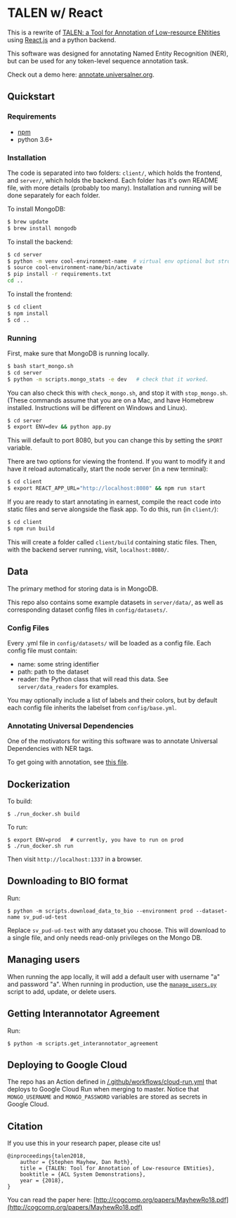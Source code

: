 # TALEN w/ React

This is a rewrite of [TALEN: a Tool for Annotation of Low-resource ENtities](https://github.com/cogcomp/talen) using [React.js](https://reactjs.org/) and a python backend.

This software was designed for annotating Named Entity Recognition (NER), but can be used for any token-level sequence annotation task.


Check out a demo here: [annotate.universalner.org](https://annotate.universalner.org/).

## Quickstart

### Requirements

- [npm](https://www.npmjs.com/get-npm)
- python 3.6+

### Installation

The code is separated into two folders: `client/`, which holds the frontend, and `server/`, which holds the backend.
Each folder has it's own README file, with more details (probably too many).
Installation and running will be done separately for each folder.

To install MongoDB:

```bash 
$ brew update
$ brew install mongodb
```

To install the backend:

```bash
$ cd server
$ python -m venv cool-environment-name  # virtual env optional but strongly recommended
$ source cool-environment-name/bin/activate
$ pip install -r requirements.txt
cd ..
```

To install the frontend:

```bash
$ cd client
$ npm install
$ cd ..
```

### Running

First, make sure that MongoDB is running locally.

```bash
$ bash start_mongo.sh
$ cd server
$ python -m scripts.mongo_stats -e dev   # check that it worked.
```

You can also check this with `check_mongo.sh`, and stop it with `stop_mongo.sh`. (These commands assume that you 
are on a Mac, and have Homebrew installed. Instructions will be different on Windows and Linux).

```bash
$ cd server
$ export ENV=dev && python app.py
```

This will default to port 8080, but you can change this by setting the `$PORT` variable.

There are two options for viewing the frontend. If you want to modify it and have it
reload automatically, start the node server (in a new terminal):

```bash
$ cd client
$ export REACT_APP_URL="http://localhost:8080" && npm run start
```

If you are ready to start annotating in earnest, compile the react code into static files and serve alongside the flask app. To do this, run (in `client/`):

```bash
$ cd client
$ npm run build
```

This will create a folder called `client/build` containing static files.
Then, with the backend server running, visit, `localhost:8080/`.

## Data

The primary method for storing data is in MongoDB.

This repo also contains some example datasets in `server/data/`, as well as corresponding dataset config files in `config/datasets/`.

### Config Files

Every .yml file in `config/datasets/` will be loaded as a config file. Each config file must contain:

- name: some string identifier
- path: path to the dataset
- reader: the Python class that will read this data. See `server/data_readers` for examples.

You may optionally include a list of labels and their colors, but by default each config file inherits the
labelset from `config/base.yml`.

### Annotating Universal Dependencies

One of the motivators for writing this software was to annotate Universal Dependencies with NER tags.

To get going with annotation, see [this file](server/README.md).

## Dockerization

To build:
```
$ ./run_docker.sh build
```

To run:
```
$ export ENV=prod   # currently, you have to run on prod
$ ./run_docker.sh run
```

Then visit `http://localhost:1337` in a browser.

## Downloading to BIO format

Run:
```
$ python -m scripts.download_data_to_bio --environment prod --dataset-name sv_pud-ud-test
```

Replace `sv_pud-ud-test` with any dataset you choose. This will download to a single file, and only 
needs read-only privileges on the Mongo DB.  

## Managing users

When running the app locally, it will add a default user with username "a" and password "a". When running in production,
use the [`manage_users.py`](server/scripts/manage_users.py) script to add, update, or delete users.

## Getting Interannotator Agreement

Run:
```
$ python -m scripts.get_interannotator_agreement
```

## Deploying to Google Cloud

The repo has an Action defined in [/.github/workflows/cloud-run.yml]() that deploys to Google Cloud Run when merging to master. Notice that `MONGO_USERNAME` and `MONGO_PASSWORD` variables are stored as secrets in Google Cloud.

## Citation

If you use this in your research paper, please cite us!

```
@inproceedings{talen2018,
    author = {Stephen Mayhew, Dan Roth},
    title = {TALEN: Tool for Annotation of Low-resource ENtities},
    booktitle = {ACL System Demonstrations},
    year = {2018},
}
```

You can read the paper here: [http://cogcomp.org/papers/MayhewRo18.pdf](http://cogcomp.org/papers/MayhewRo18.pdf)
